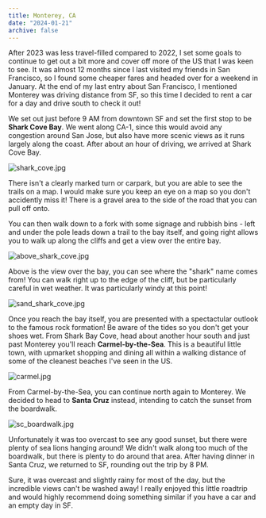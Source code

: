 ```yaml
---
title: Monterey, CA
date: "2024-01-21"
archive: false
---
```


After 2023 was less travel-filled compared to 2022, I set some goals to continue to get out a bit more and cover off more of the US that I was keen to see. It was almost 12 months since I last visited my friends in San Francisco, so I found some cheaper fares and headed over for a weekend in January. At the end of my last entry about San Francisco, I mentioned Monterey was driving distance from SF, so this time I decided to rent a car for a day and drive south to check it out!

We set out just before 9 AM from downtown SF and set the first stop to be **Shark Cove Bay**. We went along CA-1, since this would avoid any congestion around San Jose, but also have more scenic views as it runs largely along the coast. After about an hour of driving, we arrived at Shark Cove Bay.

![shark_cove.jpg](shark_cove.jpg)

There isn't a clearly marked turn or carpark, but you are able to see the trails on a map. I would make sure you keep an eye on a map so you don't accidently miss it! There is a gravel area to the side of the road that you can pull off onto.

You can then walk down to a fork with some signage and rubbish bins - left and under the pole leads down a trail to the bay itself, and going right allows you to walk up along the cliffs and get a view over the entire bay.

![above_shark_cove.jpg](above_shark_cove.jpg)

Above is the view over the bay, you can see where the "shark" name comes from! You can walk right up to the edge of the cliff, but be particularly careful in wet weather. It was particularly windy at this point!

![sand_shark_cove.jpg](sand_shark_cove.jpg)

Once you reach the bay itself, you are presented with a spectactular outlook to the famous rock formation! Be aware of the tides so you don't get your shoes wet. From Shark Bay Cove, head about another hour south and just past Monterey you'll reach **Carmel-by-the-Sea**. This is a beautiful little town, with upmarket shopping and dining all within a walking distance of some of the cleanest beaches I've seen in the US.

![carmel.jpg](carmel.jpg)

From Carmel-by-the-Sea, you can continue north again to Monterey. We decided to head to **Santa Cruz** instead, intending to catch the sunset from the boardwalk.

![sc_boardwalk.jpg](sc_boardwalk.jpg)

Unfortunately it was too overcast to see any good sunset, but there were plenty of sea lions hanging around! We didn't walk along too much of the boardwalk, but there is plenty to do around that area. After having dinner in Santa Cruz, we returned to SF, rounding out the trip by 8 PM.

Sure, it was overcast and slightly rainy for most of the day, but the incredible views can't be washed away! I really enjoyed this little roadtrip and would highly recommend doing something similar if you have a car and an empty day in SF.
